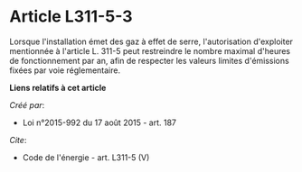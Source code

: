 # Article L311-5-3

Lorsque l'installation émet des gaz à effet de serre, l'autorisation d'exploiter mentionnée à l'article L. 311-5 peut
restreindre le nombre maximal d'heures de fonctionnement par an, afin de respecter les valeurs limites d'émissions fixées par
voie réglementaire.

**Liens relatifs à cet article**

_Créé par_:

  - Loi n°2015-992 du 17 août 2015 - art. 187

_Cite_:

  - Code de l'énergie - art. L311-5 (V)
